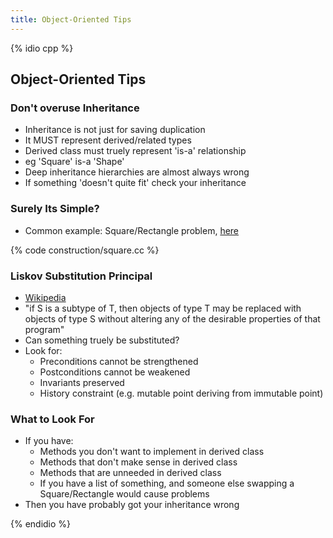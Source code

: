 ```yaml
---
title: Object-Oriented Tips
---
```


{% idio cpp %}

## Object-Oriented Tips

### Don't overuse Inheritance

* Inheritance is not just for saving duplication
* It MUST represent derived/related types
* Derived class must truely represent 'is-a' relationship
* eg 'Square' is-a 'Shape'
* Deep inheritance hierarchies are almost always wrong
* If something 'doesn't quite fit' check your inheritance


### Surely Its Simple?

* Common example: Square/Rectangle problem, [here](http://www.oodesign.com/liskov-s-substitution-principle.html)

{% code construction/square.cc %}


### Liskov Substitution Principal

* [Wikipedia](https://en.wikipedia.org/wiki/Liskov_substitution_principle)
* "if S is a subtype of T, then objects of type T may be replaced with objects of type S without altering any of the desirable properties of that program"
* Can something truely be substituted?
* Look for:
  * Preconditions cannot be strengthened
  * Postconditions cannot be weakened
  * Invariants preserved
  * History constraint (e.g. mutable point deriving from immutable point)


### What to Look For

* If you have:
  * Methods you don't want to implement in derived class
  * Methods that don't make sense in derived class
  * Methods that are unneeded in derived class
  * If you have a list of something, and someone else swapping a Square/Rectangle would cause problems
* Then you have probably got your inheritance wrong


 
{% endidio %}
